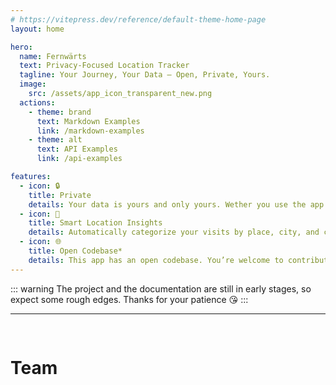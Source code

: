 ```yaml
---
# https://vitepress.dev/reference/default-theme-home-page
layout: home

hero:
  name: Fernwärts
  text: Privacy-Focused Location Tracker
  tagline: Your Journey, Your Data – Open, Private, Yours.
  image: 
    src: /assets/app_icon_transparent_new.png
  actions:
    - theme: brand
      text: Markdown Examples
      link: /markdown-examples
    - theme: alt
      text: API Examples
      link: /api-examples

features:
  - icon: 🔒
    title: Private
    details: Your data is yours and only yours. Wether you use the app local-only or self-hosted, your information remains under your control.
  - icon: 📍
    title: Smart Location Insights
    details: Automatically categorize your visits by place, city, and country—creating a meaningful timeline of your travels.
  - icon: 🌐
    title: Open Codebase*
    details: This app has an open codebase. You’re welcome to contribute to its development! :) <br><br><span style="color:var(--vp-c-text-3)">* Due to the dual license model, this app is (by the OSI definition) not open source</span>
---
```


::: warning
The project and the documentation are still in early stages, so expect some rough edges. Thanks for your patience 😘
:::

---
<pre>

</pre>
# Team
<script setup>
import { VPTeamMembers } from 'vitepress/theme'

const members = [
  {
    avatar: 'https://avatars.githubusercontent.com/u/25333824?v=4',
    name: 'Anton Heuchert',
    title: 'Developer/Creator',
    sponsor: 'https://github.com/sponsors/ton-An',
    links: [
      { icon: 'github', link: 'https://github.com/ton-An' },
    ]
  },
]
</script>
<VPTeamMembers size="small" :members="members" />
